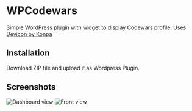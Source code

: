 # WPCodewars
Simple WordPress plugin with widget to display Codewars profile. Uses [Devicon by Konpa](https://github.com/konpa/devicon/)

## Installation
Download ZIP file and upload it as Wordpress Plugin.

## Screenshots
![Dashboard view](/../screenshots/screenshots/dashboard.png?raw=true)
![Front view](/../screenshots/screenshots/frontend.png?raw=true)
